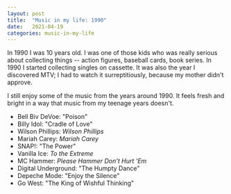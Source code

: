 ```yaml
---
layout: post
title:  "Music in my life: 1990"
date:   2021-04-19
categories: music-in-my-life
---
```


In 1990 I was 10 years old. I was one of those kids who was really serious about collecting things -- action figures, baseball cards, book series. In 1990 I started collecting singles on cassette. It was also the year I discovered MTV; I had to watch it surreptitiously, because my mother didn't approve.

I still enjoy some of the music from the years around 1990. It feels fresh and bright in a way that music from my teenage years doesn't.

- Bell Biv DeVoe: "Poison"
- Billy Idol: "Cradle of Love"
- Wilson Phillips: _Wilson Phillips_
- Mariah Carey: _Mariah Carey_
- SNAP!: "The Power"
- Vanilla Ice: _To the Extreme_
- MC Hammer: _Please Hammer Don't Hurt 'Em_
- Digital Underground: "The Humpty Dance"
- Depeche Mode: "Enjoy the Silence"
- Go West: "The King of Wishful Thinking"
